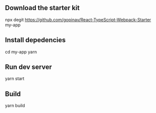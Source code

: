 ## Download the starter kit

npx degit https://github.com/gopinav/React-TypeScript-Webpack-Starter my-app

## Install depedencies

cd my-app
yarn

## Run dev server

yarn start

## Build

yarn build
